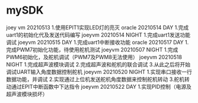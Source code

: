 # mySDK
joey vm 20210513
    1.使用EPIT1实现LED灯的亮灭
oracle 20210514 DAY
    1.完成uart1的初始化代及发送代码编写
joeyvm 20210514 NIGHT
    1.完成uart1发送功能调试
joeyvm 20210515 DAY
    1.完成uart1中断接收功能
oracle 20210517 DAY
	1.完成PWM7初始化功能，待使用舵机测试
joeyvm 20210507 NIGHT
	1.完成PWM6初始化，及舵机调试（PWM7及PWM8无法使用）
joeyvm 20210518 NIGHT
	1.完成超声波模块调试
	2.完成超声波和舵机的联合调试
	3.从此之后将开始调试UART输入角度数据控制舵机
joeyvm 20210520 NIGHT
	1.实现串口接收一行数据功能，并调试
	2.实现通过上位机发送舵机角度数据来控制舵机转动
	3.舵机转动通过EPIT中断函数中下达指令
joeyvm 20210522 DAY
	1.实现PID控制（电源及超声波模块损坏）

